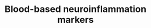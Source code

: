 ---
annotations:
- id: PW:0000577
  parent: signaling pathway
  type: Pathway Ontology
  value: cytokine and chemokine mediated signaling pathway
- id: PW:0001412
  parent: disease pathway
  type: Pathway Ontology
  value: nervous system disease pathway
- id: PW:0001018
  parent: disease pathway
  type: Pathway Ontology
  value: immune system disease pathway
- id: CL:0000081
  parent: animal cell
  type: Cell Type Ontology
  value: blood cell
- id: DOID:0080848
  parent: disease by infectious agent
  type: Disease Ontology
  value: long COVID
authors:
- Kristof-Kirps
- Mkutmon
- Eweitz
citedin: ''
communities: []
description: This figure presents a comprehensive overview of molecular markers associated
  with neuroinflammation, specifically focusing on potential blood-based markers.
  Markers are organized by biological function and relevance to specific neuroimmune
  processes. The markers are grouped into seven categories, including systemic innate-immune
  mediators; blood–brain barrier (BBB) disruption and vascular endothelial injury;
  glial activation, which is subdivided into astrocyte and microglial activation;
  neuromodulators and neuropeptides; neuronal injury markers; the neurotoxic metabolite
  quinolinic acid, a neuroactive product of the kynurenine pathway; and neurotrophic
  factors.
last-edited: 2025-05-22
ndex: null
organisms:
- Homo sapiens
redirect_from:
- /index.php/Pathway:WP5548
- /instance/WP5548
- /instance/WP5548_r139121
revision: r139121
schema-jsonld:
- '@context': https://schema.org/
  '@id': https://wikipathways.github.io/pathways/WP5548.html
  '@type': Dataset
  creator:
    '@type': Organization
    name: WikiPathways
  description: This figure presents a comprehensive overview of molecular markers
    associated with neuroinflammation, specifically focusing on potential blood-based
    markers. Markers are organized by biological function and relevance to specific
    neuroimmune processes. The markers are grouped into seven categories, including
    systemic innate-immune mediators; blood–brain barrier (BBB) disruption and vascular
    endothelial injury; glial activation, which is subdivided into astrocyte and microglial
    activation; neuromodulators and neuropeptides; neuronal injury markers; the neurotoxic
    metabolite quinolinic acid, a neuroactive product of the kynurenine pathway; and
    neurotrophic factors.
  keywords:
  - ADM
  - BDNF
  - CCL11
  - CCL2
  - CCL23
  - CCL5
  - CHI3L1
  - CRP
  - CX3CL1
  - DBI
  - GFAP
  - GRN
  - IL1B
  - IL6
  - NEFL
  - OLR1
  - Quinolinic acid
  - S100B
  - TAC1
  - TNF
  - TREM1
  - TREM2
  - TSPO
  license: CC0
  name: 'Blood-based neuroinflammation markers '
seo: CreativeWork
title: 'Blood-based neuroinflammation markers '
wpid: WP5548
---